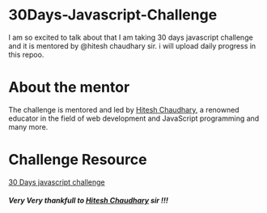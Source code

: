 # 30Days-Javascript-Challenge
I am so excited to talk about that I am taking 30 days javascript challenge and it is mentored by @hitesh chaudhary sir. i will upload daily progress in this repoo.

<h1 align="left">About the mentor</h1>
<p>The challenge is mentored and led by <a href="https://courses.chaicode.com/">Hitesh Chaudhary</a>, a renowned educator in the field of web development and JavaScript programming and many more.</p>

<h1 align="left">Challenge Resource</h1>
<p><a href="https://courses.chaicode.com/">30 Days javascript challenge</a></p>

<h5>Very Very thankfull to <a href="https://hiteshchoudhary.com/">Hitesh Chaudhary</a> sir !!!</h5>
